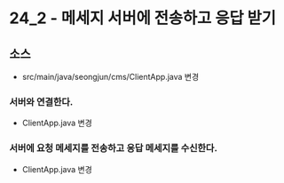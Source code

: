# 24_2 - 메세지 서버에 전송하고 응답 받기

## 소스

- src/main/java/seongjun/cms/ClientApp.java 변경

### 서버와 연결한다.

- ClientApp.java 변경

### 서버에 요청 메세지를 전송하고 응답 메세지를 수신한다.

- ClientApp.java 변경